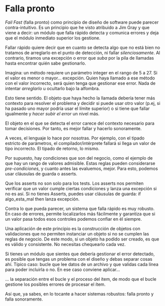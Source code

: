 # Falla pronto

_Fail Fast_ (falla pronto) como principio de diseño de software puede parecer contra-intuitivo. Es un principio que he visto atribuido a Jim Gray y que viene a decir: un módulo que falla rápido detecta y comunica errores y deja que el módulo inmediato superior los gestione.

Fallar rápido quiere decir que en cuanto se detecta algo que no está bien no tratamos de arreglarlo en el punto de detección, ni fallar _silenciosamente_. Al contrario, tiramos una excepción o error que _suba_ por la pila de llamadas hasta encontrar quién sabe gestionarlo.

Imagina: un método requiere un parámetro integer en el rango de 5 a 27. Si el valor es menor o mayor... excepción. Quien haya llamado a ese método con el valor incorrecto, será quien tenga que gestionar ese error. Nada de intentar _arreglarlo_ u ocultarlo bajo la alfombra.

Esto tiene sentido. El objeto que haya hecho la llamada debería tener más contexto para resolver el problema y decidir si puede usar otro valor (p.ej, si ha pasado uno mayor podría usar el límite superior) o si tiene que fallar igualmente y _hacer subir el error_ un nivel más.

El objeto en el que se detecta el error carece del contexto necesario para tomar decisiones. Por tanto, es mejor fallar y hacerlo sonoramente.

A veces, el lenguaje lo hace por nosotras. Por ejemplo, con el tipado estricto de parámetros, el compilador/intérprete fallará si llega un valor de tipo incorrecto. El tipado de retorno, lo mismo.

Por supuesto, hay condiciones que son del negocio, como el ejemplo de que hay un rango de valores admisible. Estas reglas pueden considerarse _pre-condiciones_, y cuanto antes las evaluemos, mejor. Para esto, podemos usar cláusulas de guarda o asserts.

Que los asserts no son solo para los tests. Los asserts nos permiten verificar que un valor cumple ciertas condiciones y lanza una excepción si no es así. Si no tienes Asserts, puedes usar cláusulas de guarda: if algo_esta_mal then lanza excepción.

Contra lo que pueda parecer, un sistema que falla rápido es muy robusto. En caso de errores, permite localizarlos más fácilmente y garantiza que si un valor pasa todos esos controles podemos confiar en él siempre.

Una aplicación de este principio es la construcción de objetos con validaciones que no permiten instanciar un objeto si no se cumplen las reglas de negocio. De este modo, si un objeto ha podido ser creado, es que es válido y consistente. No necesitas chequearlo cada vez.

Si tienes un módulo que sientes que debería gestionar el error detectado, es posible que tengas un problema con el diseño y debas separar cosas ahí. Típico caso: bucle que lee datos de un archivo y que validas cada línea para poder incluirla o no. En ese caso conviene aplicar...

... la separación entre el bucle y el proceso del ítem, de modo que el bucle gestione los posibles errores de procesar el ítem.

Así que, ya sabes, en lo tocante a hacer sistemas robustos: falla pronto y falla sonoramente.